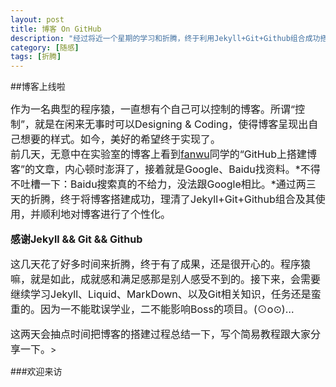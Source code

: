 ```yaml
---
layout: post
title: 博客 On GitHub
description: "经过将近一个星期的学习和折腾，终于利用Jekyll+Git+Github组合成功搭建了本博客，发篇博文纪念一下。勉励自己坚持写下去，积累以后就是收获!"
category: [随感]
tags: [折腾]
---
```


##博客上线啦

<font family="仿宋" size="3">作为一名典型的程序猿，一直想有个自己可以控制的博客。所谓“控制”，就是在闲来无事时可以Designing & Coding，使得博客呈现出自己想要的样式。如今，美好的希望终于实现了。  
前几天，无意中在实验室的博客上看到[fanwu](http://www.sunfanwu.com/)同学的“GitHub上搭建博客”的文章，内心顿时澎湃了，接着就是Google、Baidu找资料。*不得不吐槽一下：Baidu搜索真的不给力，没法跟Google相比。*通过两三天的折腾，终于将博客搭建成功，理清了Jekyll+Git+Github组合及其使用，并顺利地对博客进行了个性化。

**感谢Jekyll && Git && Github**

这几天花了好多时间来折腾，终于有了成果，还是很开心的。程序猿嘛，就是如此，成就感和满足感那是别人感受不到的。接下来，会需要继续学习Jekyll、Liquid、MarkDown、以及Git相关知识，任务还是蛮重的。因为一不能耽误学业，二不能影响Boss的项目。(⊙o⊙)…

这两天会抽点时间把博客的搭建过程总结一下，写个简易教程跟大家分享一下。</font>>

###欢迎来访